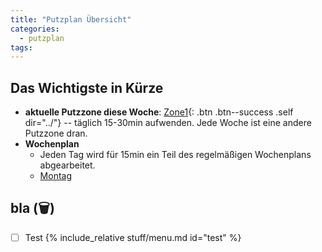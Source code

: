 ```yaml
---
title: "Putzplan Übersicht"
categories:
  - putzplan
tags:
---
```


## Das Wichtigste in Kürze
<!--more-->
* **aktuelle Putzzone diese Woche**: [Zone<span class="ppzone">1</span>](){: .btn .btn--success .self dir="../"} -- täglich 15-30min aufwenden. Jede Woche ist eine andere Putzzone dran.
* **Wochenplan**
	* Jeden Tag wird für 15min ein Teil des regelmäßigen Wochenplans abgearbeitet.
	* [Montag](Montag)

## bla (<span class="ppclear">🗑️</span>)

 - [ ] Test
{%  include_relative stuff/menu.md id="test" %}



<!--stackedit_data:
eyJoaXN0b3J5IjpbMjg3MTA0NTE0LC0xNTMxMzE1MTIyLC0xMD
Y0MTkzNTk1LDE3NzQ3NTQ1MzIsNzczMDg1ODgxLDE4NTkyMjUw
MTQsLTUzMzIxMDA2MiwxNjQ4MjUyMjExLC0xMzg3ODcyMjIsMT
Q4MzMzNDM2NCwxNDgzMzM0MzY0LC0xNjM1MjU3MDg3LC0xNjI3
NzY5OTk0LDE4NTc0NDA0MTcsLTkzMjAzMTE2MSwtMTQzNDk1OD
AyMCwtMjA0Njk1OTY1NiwtMjAxNDQxNTYyMiwtNjAxMzI2ODA4
LC0xODI0NzA0NDYwXX0=
-->